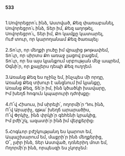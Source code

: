 **533**

\
1.Սովորեցրո՛ւ ինձ, Աստված, Քեզ փառաբանել,\
 Սովորեցրո՛ւ ինձ, Տեր իմ, Քեզ աղոթել,\
 Սովորեցրո՛ւ, Տեր իմ, Քո կամքը կատարել,\
 Ուժ տուր, որ կարողանամ Քեզ ծառայել։\
 \
2.Տո՛ւր, որ մեղքի լուծը իմ վրայից թոթափեմ,\
 Տո՛ւր, որ սիրտս Քո առաջ լացով բացեմ,\
 Տո՛ւր, որ ես այս կյանքում սրբության մեջ ապրեմ,\
 Օգնի՛ր, որ քայլերս դեպի Քեզ ուղղեմ։\
 \
3.Առանց Քեզ ես ոչինչ եմ, ինչպես մի որդը,\
 Առանց Քեզ տխուր է անցնում իմ կյանքը,\
 Առանց Քեզ, Տե՛ր իմ, ինձ կծածկի խավարը,\
 Իմ խեղճ հոգուն կպարուրի դժոխքը։\
 \
4.Ո՜վ Հիսուս, իմ սիրելի՛, ողորմի՛ր Դու ինձ,\
 Ո՜վ Արարիչ, գթա՛ խեղճ արարածիս,\
 Ո՜վ Փրկիչ, ինձ փրկի՛ր գեհենի կրակից,\
 Իմ բժի՛շկ, ազատի՛ր ինձ իմ վերքերից։\
 \
5.Հոգևոր բժշկությանդ ես կարոտ եմ,\
 Ապաշխարում եմ, մաքրի՛ր ինձ մեղքերից,\
 Օ՜, լսիր ինձ, Տեր Աստված, դռներիդ մոտ եմ,\
 Ողորմի՛ր ինձ, որպեսզի ես չկորչեմ։
